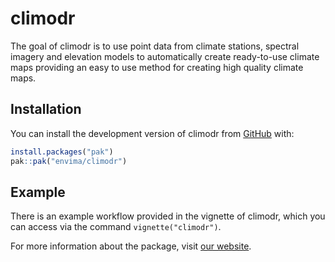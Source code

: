 
<!-- README.md is generated from README.Rmd. Please edit that file -->

# climodr

<!-- badges: start -->
<!-- badges: end -->

The goal of climodr is to use point data from climate stations, spectral
imagery and elevation models to automatically create ready-to-use
climate maps providing an easy to use method for creating high quality
climate maps.

## Installation

You can install the development version of climodr from
[GitHub](https://github.com/) with:

``` r
install.packages("pak")
pak::pak("envima/climodr")
```

## Example

There is an example workflow provided in the vignette of climodr, which
you can access via the command `vignette("climodr")`.

For more information about the package, visit [our
website](https://envima.github.io/climodr/).
